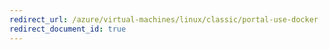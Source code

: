 ```yaml
---
redirect_url: /azure/virtual-machines/linux/classic/portal-use-docker
redirect_document_id: true
---
```

